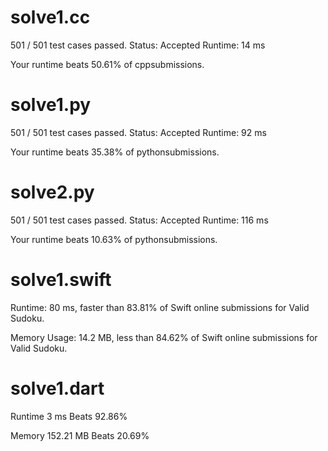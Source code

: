 # solve1.cc

501 / 501 test cases passed.
Status: Accepted
Runtime: 14 ms

Your runtime beats 50.61% of cppsubmissions.

# solve1.py

501 / 501 test cases passed.
Status: Accepted
Runtime: 92 ms

Your runtime beats 35.38% of pythonsubmissions.

# solve2.py

501 / 501 test cases passed.
Status: Accepted
Runtime: 116 ms

Your runtime beats 10.63% of pythonsubmissions.

# solve1.swift

Runtime: 80 ms, faster than 83.81% of Swift online submissions for Valid Sudoku.

Memory Usage: 14.2 MB, less than 84.62% of Swift online submissions for Valid Sudoku.

# solve1.dart 

Runtime 3 ms Beats 92.86%

Memory 152.21 MB Beats 20.69%

